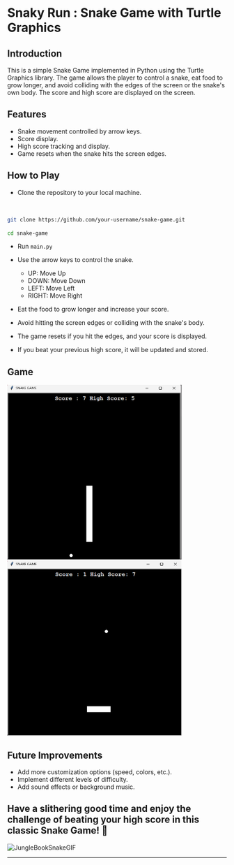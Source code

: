 # Snaky Run : Snake Game with Turtle Graphics

## Introduction
This is a simple Snake Game implemented in Python using the Turtle Graphics library. The game allows the player to control a snake, eat food to grow longer, and avoid colliding with the edges of the screen or the snake's own body. The score and high score are displayed on the screen.

## Features
- Snake movement controlled by arrow keys.
- Score display.
- High score tracking and display.
- Game resets when the snake hits the screen edges.


## How to Play

- Clone the repository to your local machine.
<br>

   ```bash
   git clone https://github.com/your-username/snake-game.git
   
   ```
   ```bash
   cd snake-game
   ```
- Run  `main.py` 
- Use the arrow keys to control the snake.
   - UP: Move Up
   - DOWN: Move Down
   - LEFT: Move Left
   - RIGHT: Move Right

- Eat the food to grow longer and increase your score.
- Avoid hitting the screen edges or colliding with the snake's body.
- The game resets if you hit the edges, and your score is displayed.
- If you beat your previous high score, it will be updated and stored.

## Game
   <img width=400px height=400px src="https://raw.githubusercontent.com/rishiiiidha/snake-game/main/img/img1.png">
   <img width=400px height=400px src="https://raw.githubusercontent.com/rishiiiidha/snake-game/main/img/img2.png">

## Future Improvements
- Add more customization options (speed, colors, etc.).
- Implement different levels of difficulty.
- Add sound effects or background music.


## Have a slithering good time and enjoy the challenge of beating your high score in this classic Snake Game! 🐍
![JungleBookSnakeGIF](https://github.com/rishiiiidha/snake-game/assets/126899168/ede31eae-d219-4e4b-bae2-95d18b79656a)

---

